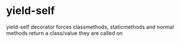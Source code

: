 # yield-self
yield-self decorator forces classmethods, staticmethods and normal methods return a class/value they are called on 
